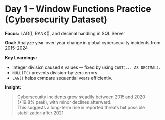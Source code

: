 # Day 1 – Window Functions Practice (Cybersecurity Dataset)

**Focus:** LAG(), RANK(), and decimal handling in SQL Server  

**Goal:** Analyze year-over-year change in global cybersecurity incidents from 2015–2024  

**Key Learnings:**
- Integer division caused `0` values — fixed by using `CAST(... AS DECIMAL)`.
- `NULLIF()` prevents division-by-zero errors.
- `LAG()` helps compare sequential years efficiently.

**Insight:**
> Cybersecurity incidents grew steadily between 2015 and 2020 (+19.8% peak), with minor declines afterward.  
> This suggests a long-term rise in reported threats but possible stabilization after 2021.
